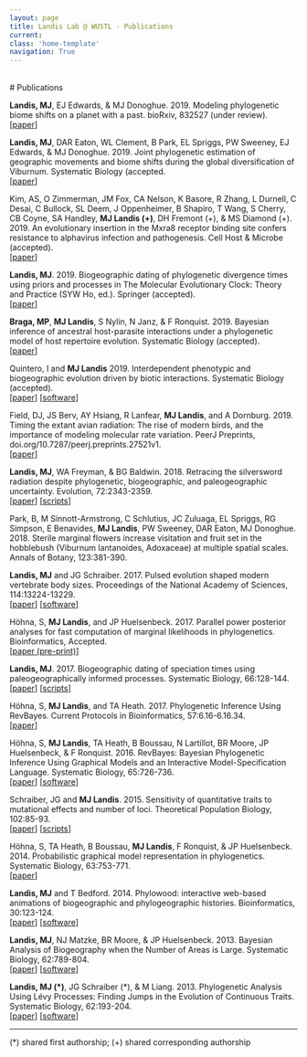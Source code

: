 ```yaml
---
layout: page
title: Landis Lab @ WUSTL - Publications
current:
class: 'home-template'
navigation: True
---
```


<br>
# Publications

**Landis, MJ**, EJ Edwards, & MJ Donoghue. 2019. Modeling phylogenetic biome shifts on a planet with a past. bioRxiv, 832527 (under review).<br>
[[paper](/assets/research/pdf/Landis_et_al_2019_bioRxiv_biome_shift.pdf)]

**Landis, MJ**, DAR Eaton, WL Clement, B Park, EL Spriggs, PW Sweeney, EJ Edwards, & MJ Donoghue. 2019. Joint phylogenetic estimation of geographic movements and biome shifts during the global diversification of Viburnum. Systematic Biology (accepted.<br>
[[paper](/assets/research/pdf/Landis_et_al_2019_bioRxiv_viburnum_phylo.pdf)]

Kim, AS, O Zimmerman, JM Fox, CA Nelson, K Basore, R Zhang, L Durnell, C Desai, C Bullock, SL Deem, J Oppenheimer, B Shapiro, T Wang, S Cherry, CB Coyne, SA Handley, **MJ Landis (+)**, DH Fremont (+), & MS Diamond (+). 2019. An evolutionary insertion in the Mxra8 receptor binding site confers resistance to alphavirus infection and pathogenesis. Cell Host & Microbe (accepted).<br>
[[paper](mailto:michael.landis@wustl.edu?Subject=pdf%20request%20for%20Kim%20et%20al.%20(2019)%20article%20on%20alphaviruses&Body=No%20message%20necessary!)]

**Landis, MJ**. 2019. Biogeographic dating of phylogenetic divergence times using priors and processes in The Molecular Evolutionary Clock: Theory and Practice (SYW Ho, ed.). Springer (accepted).<br>
[[paper](mailto:michael.landis@wustl.edu?Subject=pdf%20request%20for%20Landis%20(2019)%20chapter%20on%20biogeographic%20dating&Body=No%20message%20necessary!)]

**Braga, MP**, **MJ Landis**, S Nylin, N Janz, & F Ronquist. 2019. Bayesian inference of ancestral host-parasite interactions under a phylogenetic model of host repertoire evolution. Systematic Biology (accepted).<br>
[[paper](/assets/research/pdf/Braga_et_al_2019_bioRxiv_host_parasite.pdf)]

Quintero, I and **MJ Landis** 2019. Interdependent phenotypic and biogeographic evolution driven by biotic interactions. Systematic Biology (accepted).<br>
[[paper](/assets/research/pdf/Quintero_Landis_2019_bioRxiv_biotic_interactions.pdf)]  [[software](https://github.com/ignacioq/Tapestree.jl)]

Field, DJ, JS Berv, AY Hsiang, R Lanfear, **MJ Landis**, and A Dornburg. 2019. Timing the extant avian radiation: The rise of modern birds, and the importance of modeling molecular rate variation. PeerJ Preprints, doi.org/10.7287/peerj.preprints.27521v1.<br>
[[paper](/assets/research/pdf/Field_et_al_2019_PeerJ_avian_dating.pdf)]

**Landis, MJ**, WA Freyman, & BG Baldwin. 2018. Retracing the silversword radiation despite phylogenetic, biogeographic, and paleogeographic uncertainty. Evolution, 72:2343-2359.<br>
[[paper](/assets/research/pdf/Landis_et_al_2018_Evolution_silversword_radiation.pdf)]  [[scripts](http://github.com/mlandis/biogeo_silversword)]

Park, B, M Sinnott-Armstrong, C Schlutius, JC Zuluaga, EL Spriggs, RG Simpson, E Benavides, **MJ Landis**, PW Sweeney, DAR Eaton, MJ Donoghue. 2018. Sterile marginal flowers increase visitation and fruit set in the hobblebush (Viburnum lantanoides, Adoxaceae) at multiple spatial scales. Annals of Botany, 123:381-390.

**Landis, MJ** and JG Schraiber. 2017. Pulsed evolution shaped modern vertebrate body sizes. Proceedings of the National Academy of Sciences, 114:13224-13229.<br>
[[paper](/assets/research/pdf/Landis_Schraiber_2017_PNAS_pulse_vertebrate.pdf)]  [[software](http://github.com/Schraiber/pulsR)]

Höhna, S, **MJ Landis**, and JP Huelsenbeck. 2017. Parallel power posterior analyses for fast computation of marginal likelihoods in phylogenetics. Bioinformatics, Accepted.
<br>[[paper (pre-print)](/assets/research/pdf/Hoehna_et_al_2017_bioRxiv_parallel_marg_like.pdf)]

**Landis, MJ**. 2017. Biogeographic dating of speciation times using paleogeographically informed processes. Systematic Biology, 66:128-144.<br>
[[paper](/assets/research/pdf/Landis_2016_SystBiol_biogeographic_dating.pdf)]  [[scripts](http://github.com/mlandis/biogeographic_dating)]

Höhna, S, **MJ Landis**, and TA Heath. 2017. Phylogenetic Inference Using RevBayes. Current Protocols in Bioinformatics, 57:6.16-6.16.34.
<br>[[paper](/assets/research/pdf/Hoehna_et_al_2017_CurrProcBioinfo_revbayes.pdf)]

Höhna, S, **MJ Landis**, TA Heath, B Boussau, N Lartillot, BR Moore, JP Huelsenbeck, & F Ronquist. 2016. RevBayes: Bayesian Phylogenetic Inference Using Graphical Models and an Interactive Model-Specification Language. Systematic Biology, 65:726-736.
<br>[[paper](/assets/research/pdf/Hoehna_et_al_2016_SystBiol_revbayes.pdf)]  [[software](http://github.com/revbayes/revbayes)]

Schraiber, JG and **MJ Landis**. 2015. Sensitivity of quantitative traits to mutational effects and number of loci. Theoretical Population Biology, 102:85-93.<br>
[[paper](/assets/research/pdf/Schraiber_Landis_2014_TPB_quant_coalescent.pdf)]  [[scripts](http://github.com/Schraiber/quant_trait_coalescent)]

Höhna, S, TA Heath, B Boussau, **MJ Landis**, F Ronquist, & JP Huelsenbeck. 2014. Probabilistic graphical model representation in phylogenetics. Systematic Biology, 63:753-771.
<br>[[paper](/assets/research/pdf/Hoehna_et_al_2014_SystBiol_graphical_models.pdf)]

**Landis, MJ** and T Bedford. 2014. Phylowood: interactive web-based animations of biogeographic and phylogeographic histories. Bioinformatics, 30:123-124.<br>
[[paper](/assets/research/pdf/Landis_Bedford_2014_Bioinfo_phylowood.pdf)]  [[software](http://mlandis.github.io/phylowood)]

**Landis, MJ**, NJ Matzke, BR Moore, & JP Huelsenbeck. 2013. Bayesian Analysis of Biogeography when the Number of Areas is Large. Systematic Biology, 62:789-804.<br>
[[paper](/assets/research/pdf/Landis_et_al_2013_SystBiol_biogeography_many_areas.pdf)]  [[software](http://software.google.com/p/archive/bayarea)]

**Landis, MJ (\*)**, JG Schraiber (\*), & M Liang. 2013. Phylogenetic Analysis Using Lévy Processes: Finding Jumps in the Evolution of Continuous Traits. Systematic Biology, 62:193-204.<br>
[[paper](/assets/research/pdf/Landis_et_al_2012_SystBiol_phylo_levy.pdf)]  [[software](http://github.com/mlandis/creepy-jerk)]

---
(\*) shared first authorship; (\+) shared corresponding authorship
